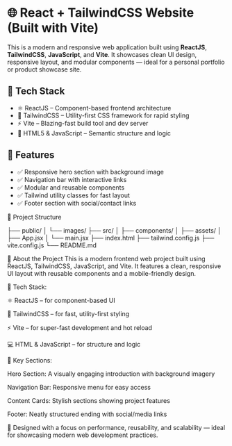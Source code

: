 # 🌐 React + TailwindCSS Website (Built with Vite)

This is a modern and responsive web application built using **ReactJS**, **TailwindCSS**, **JavaScript**, and **Vite**. It showcases clean UI design, responsive layout, and modular components — ideal for a personal portfolio or product showcase site.

## 🚀 Tech Stack

- ⚛️ ReactJS – Component-based frontend architecture
- 🎨 TailwindCSS – Utility-first CSS framework for rapid styling
- ⚡ Vite – Blazing-fast build tool and dev server
- 🧱 HTML5 & JavaScript – Semantic structure and logic

## 📂 Features

- ✅ Responsive hero section with background image
- ✅ Navigation bar with interactive links
- ✅ Modular and reusable components
- ✅ Tailwind utility classes for fast layout
- ✅ Footer section with social/contact links

📁 Project Structure

├── public/
│   └── images/
├── src/
│   ├── components/
│   ├── assets/
│   ├── App.jsx
│   └── main.jsx
├── index.html
├── tailwind.config.js
├── vite.config.js
└── README.md

📌 About the Project
This is a modern frontend web project built using ReactJS, TailwindCSS, JavaScript, and Vite. It features a clean, responsive UI layout with reusable components and a mobile-friendly design.

🔹 Tech Stack:

⚛️ ReactJS – for component-based UI

🎨 TailwindCSS – for fast, utility-first styling

⚡ Vite – for super-fast development and hot reload

💻 HTML & JavaScript – for structure and logic

🧩 Key Sections:

Hero Section: A visually engaging introduction with background imagery

Navigation Bar: Responsive menu for easy access

Content Cards: Stylish sections showing project features

Footer: Neatly structured ending with social/media links

🧠 Designed with a focus on performance, reusability, and scalability — ideal for showcasing modern web development practices.
